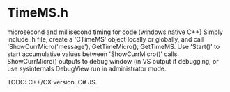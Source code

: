 # TimeMS.h
microsecond and millisecond timing for code (windows native C++)
Simply include .h file, create a 'CTimeMS' object locally or globally, and call 'ShowCurrMicro('message'), GetTimeMicro(), GetTimeMS.
Use 'Start()' to start accumulative values between 'ShowCurrMicro()' calls.
ShowCurrMicro() outputs to debug window (in VS output if debugging, or use sysinternals DebugView run in administrator mode.

TODO: C++/CX version.
C#
JS.

